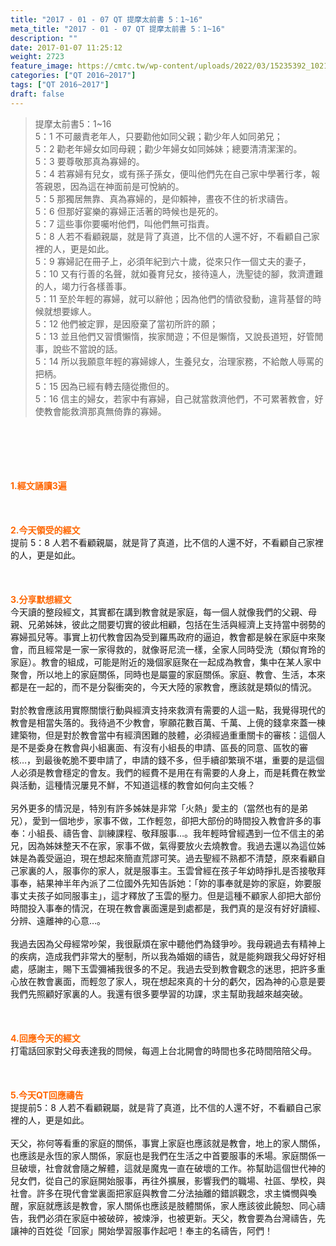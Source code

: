 ```yaml
---
title: "2017 - 01 - 07 QT 提摩太前書 5：1~16"
meta_title: "2017 - 01 - 07 QT 提摩太前書 5：1~16"
description: ""
date: 2017-01-07 11:25:12
weight: 2723
feature_image: https://cmtc.tw/wp-content/uploads/2022/03/15235392_10211799862337740_180693556567566654_o-1.webp
categories: ["QT 2016~2017"]
tags: ["QT 2016~2017"]
draft: false
---
```


<blockquote>提摩太前書5：1~16<br />
5：1 不可嚴責老年人，只要勸他如同父親；勸少年人如同弟兄；<br />
5：2 勸老年婦女如同母親；勸少年婦女如同姊妹；總要清清潔潔的。<br />
5：3 要尊敬那真為寡婦的。<br />
5：4 若寡婦有兒女，或有孫子孫女，便叫他們先在自己家中學著行孝，報答親恩，因為這在神面前是可悅納的。<br />
5：5 那獨居無靠、真為寡婦的，是仰賴神，晝夜不住的祈求禱告。<br />
5：6 但那好宴樂的寡婦正活著的時候也是死的。<br />
5：7 這些事你要囑咐他們，叫他們無可指責。<br />
5：8 人若不看顧親屬，就是背了真道，比不信的人還不好，不看顧自己家裡的人，更是如此。<br />
5：9 寡婦記在冊子上，必須年紀到六十歲，從來只作一個丈夫的妻子，<br />
5：10 又有行善的名聲，就如養育兒女，接待遠人，洗聖徒的腳，救濟遭難的人，竭力行各樣善事。<br />
5：11 至於年輕的寡婦，就可以辭他；因為他們的情欲發動，違背基督的時候就想要嫁人。<br />
5：12 他們被定罪，是因廢棄了當初所許的願；<br />
5：13 並且他們又習慣懶惰，挨家閒遊；不但是懶惰，又說長道短，好管閒事，說些不當說的話。<br />
5：14 所以我願意年輕的寡婦嫁人，生養兒女，治理家務，不給敵人辱罵的把柄。<br />
5：15 因為已經有轉去隨從撒但的。<br />
5：16 信主的婦女，若家中有寡婦，自己就當救濟他們，不可累著教會，好使教會能救濟那真無倚靠的寡婦。</blockquote><br />
&nbsp;<br />
<br />
&nbsp;<br />
<br />
<span style="color: #ff6600;"><strong>1.</strong><strong>經文誦讀3遍</strong></span><br />
<br />
<span style="color: #ff6600;"><strong> </strong></span><br />
<br />
<span style="color: #ff6600;"><strong>2.</strong><strong>今天領受的經文<br />
</strong></span>提前 5：8 人若不看顧親屬，就是背了真道，比不信的人還不好，不看顧自己家裡的人，更是如此。<br />
<br />
&nbsp;<br />
<br />
<span style="color: #ff6600;"><strong>3.</strong><strong>分享默想經文<br />
</strong></span>今天讀的整段經文，其實都在講到教會就是家庭，每一個人就像我們的父親、母親、兄弟姊妹，彼此之間要切實的彼此相顧，包括在生活與經濟上支持當中弱勢的寡婦孤兒等。事實上初代教會因為受到羅馬政府的逼迫，教會都是躲在家庭中來聚會，而且經常是一家一家得救的，就像哥尼流一樣，全家人同時受洗（類似育玲的家庭）。教會的組成，可能是附近的幾個家庭聚在一起成為教會，集中在某人家中聚會，所以地上的家庭關係，同時也是屬靈的家庭關係。家庭、教會、生活，本來都是在一起的，而不是分裂衝突的，今天大陸的家教會，應該就是類似的情況。<br />
<br />
對於教會應該用實際關懷行動與經濟支持來救濟有需要的人這一點，我覺得現代的教會是相當失落的。我待過不少教會，寧願花數百萬、千萬、上傹的錢拿來蓋一棟建築物，但是對於教會當中有經濟困難的肢體，必須經過重重關卡的審核：這個人是不是委身在教會與小組裏面、有沒有小組長的申請、區長的同意、區牧的審核…，到最後乾脆不要申請了，申請的錢不多，但手續卻繁瑣不堪，重要的是這個人必須是教會穩定的會友。我們的經費不是用在有需要的人身上，而是耗費在教堂與活動，這種情況屢見不鮮，不知道這樣的教會如何向主交帳？<br />
<br />
另外更多的情況是，特別有許多姊妹是非常「火熱」愛主的（當然也有的是弟兄），愛到一個地步，家事不做，工作輕忽，卻把大部份的時間投入教會許多的事奉：小組長、禱告會、訓練課程、敬拜服事…。我年輕時曾經遇到一位不信主的弟兄，因為姊妹整天不在家，家事不做，氣得要放火去燒教會。我過去還以為這位姊妹是為義受逼迫，現在想起來簡直荒謬可笑。過去聖經不熟都不清楚，原來看顧自己家裏的人，服事你的家人，就是服事主。玉雲曾經在孩子年幼時掙扎是否接敬拜事奉，結果神半年內派了二位國外先知告訴她：「妳的事奉就是妳的家庭，妳要服事丈夫孩子如同服事主」，這才釋放了玉雲的壓力。但是這種不顧家人卻把大部份時間投入事奉的情況，在現在教會裏面還是到處都是，我們真的是沒有好好讀經、分辨、遠離神的心意…。<br />
<br />
我過去因為父母經常吵架，我很厭煩在家中聽他們為錢爭吵。我母親過去有精神上的疾病，造成我們非常大的壓制，所以我為婚姻的禱告，就是能夠跟我父母好好相處，感謝主，賜下玉雲彌補我很多的不足。我過去受到教會觀念的迷思，把許多重心放在教會裏面，而輕忽了家人，現在想起來真的十分的虧欠，因為神的心意是要我們先照顧好家裏的人。我還有很多要學習的功課，求主幫助我越來越突破。<br />
<br />
&nbsp;<br />
<br />
<span style="color: #ff6600;"><strong>4.</strong><strong>回應今天的經文<br />
</strong></span>打電話回家對父母表達我的問候，每週上台北開會的時間也多花時間陪陪父母。<br />
<br />
&nbsp;<br />
<br />
<span style="color: #ff6600;"><strong>5.</strong></span><strong><span style="color: #ff6600;">今天QT回應禱告<br />
</span></strong>提提前5：8 人若不看顧親屬，就是背了真道，比不信的人還不好，不看顧自己家裡的人，更是如此。<br />
<br />
天父，祢何等看重的家庭的關係，事實上家庭也應該就是教會，地上的家人關係，也應該是永恆的家人關係，家庭也是我們在生活之中首要服事的禾場。家庭關係一旦破壞，社會就會隨之解體，這就是魔鬼一直在破壞的工作。祢幫助這個世代神的兒女們，從自己的家庭開始服事，再往外擴展，影響我們的職場、社區、學校，與社會。許多在現代會堂裏面把家庭與教會二分法抽離的錯誤觀念，求主憐憫與喚醒，家庭就應該是教會，家人關係也應該是肢體關係，家人應該彼此饒恕、同心禱告，我們必須在家庭中被破碎，被煉淨，也被更新。天父，教會要為台灣禱告，先讓神的百姓從「回家」開始學習服事作起吧！奉主的名禱告，阿們！<br />
<br />
&nbsp;
        